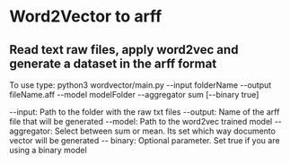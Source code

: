# Word2Vector to arff

## Read text raw files, apply word2vec and generate a dataset in the arff format 


To use type: python3 wordvector/main.py --input folderName --output fileName.aff --model modelFolder --aggregator sum [--binary true]

--input: Path to the folder with the raw txt files
--output: Name of the arff file that will be generated
--model: Path to the word2vec trained model
--aggregator: Select between sum or mean. Its set which way documento vector will be generated
-- binary: Optional parameter. Set true if you are using a binary model 
